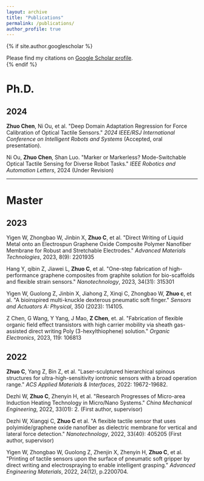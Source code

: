 ```yaml
---
layout: archive
title: "Publications"
permalink: /publications/
author_profile: true
---
```


{% if site.author.googlescholar %}
  <div class="wordwrap">Please find my citations on <a href="{{site.author.googlescholar}}">Google Scholar profile</a>.</div>
{% endif %}

<br/>

# Ph.D.
## 2024

**Zhuo Chen**, Ni Ou, et al. "Deep Domain Adaptation Regression for Force Calibration of Optical Tactile Sensors." *2024 IEEE/RSJ International Conference on Intelligent Robots and Systems* (Accepted, oral presentation).

Ni Ou, **Zhuo Chen**, Shan Luo. "Marker or Markerless? Mode-Switchable Optical Tactile Sensing for Diverse Robot Tasks." *IEEE Robotics and Automation Letters*, 2024 (Under Revision)

-------

# Master 
## 2023

Yigen W, Zhongbao W, Jinbin X, **Zhuo C**, et al. "Direct Writing of Liquid Metal onto an Electrospun Graphene Oxide Composite Polymer Nanofiber Membrane for Robust and Stretchable Electrodes." *Advanced Materials Technologies*, 2023, 8(9): 2201935

Hang Y, qibin Z, Jiawei L, **Zhuo C**, et al. "One-step fabrication of high-performance graphene composites from graphite solution for bio-scaffolds and flexible strain sensors." *Nanotechnology*, 2023, 34(31): 315301

Yigen W,  Guolong Z, Jinbin X, Jiahong Z, Xinqi C, Zhongbao W, **Zhuo c**, et al. "A bioinspired multi-knuckle dexterous pneumatic soft finger." *Sensors and Actuators A: Physical*, 350 (2023): 114105.

Z Chen, G Wang, Y Yang, J Mao, **Z Chen**, et. al. "Fabrication of flexible organic field effect transistors with high carrier mobility via sheath gas-assisted direct writing Poly (3-hexylthiophene) solution." *Organic Electronics*, 2023, 119: 106813

## 2022

**Zhuo C**, Yang Z, Bin Z, et al. "Laser-sculptured hierarchical spinous structures for ultra-high-sensitivity iontronic sensors with a broad operation range." *ACS Applied Materials & Interfaces*, 2022: 19672-19682.

Dezhi W, **Zhuo C**, Zhenyin H, et al. "Research Progresses of Micro-area Induction Heating Technology in Micro/Nano Systems." *China Mechanical Engineering*, 2022, 33(01): 2. (First author, supervisor)

Dezhi W, Xiangqi C, **Zhuo C** et al. "A flexible tactile sensor that uses polyimide/graphene oxide nanofiber as dielectric membrane for vertical and lateral force detection." *Nanotechnology*, 2022, 33(40): 405205 (First author, supervisor)

Yigen W, Zhongbao W, Guolong Z, Zhenjin X, Zhenyin H, **Zhuo C**, et al. "Printing of tactile sensors upon the surface of pneumatic soft gripper by direct writing and electrospraying to enable intelligent grasping." *Advanced Engineering Materials*, 2022, 24(12), p.2200704.






